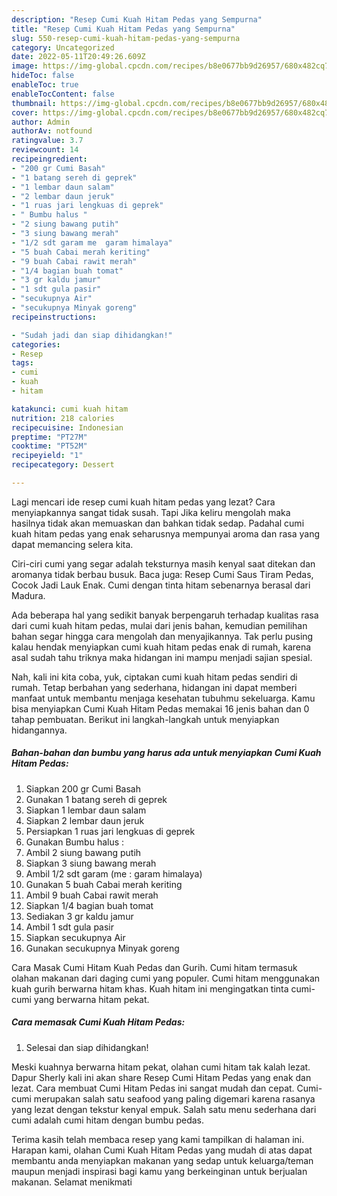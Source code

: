 ```yaml
---
description: "Resep Cumi Kuah Hitam Pedas yang Sempurna"
title: "Resep Cumi Kuah Hitam Pedas yang Sempurna"
slug: 550-resep-cumi-kuah-hitam-pedas-yang-sempurna
category: Uncategorized
date: 2022-05-11T20:49:26.609Z
image: https://img-global.cpcdn.com/recipes/b8e0677bb9d26957/680x482cq70/cumi-kuah-hitam-pedas-foto-resep-utama.jpg
hideToc: false
enableToc: true
enableTocContent: false
thumbnail: https://img-global.cpcdn.com/recipes/b8e0677bb9d26957/680x482cq70/cumi-kuah-hitam-pedas-foto-resep-utama.jpg
cover: https://img-global.cpcdn.com/recipes/b8e0677bb9d26957/680x482cq70/cumi-kuah-hitam-pedas-foto-resep-utama.jpg
author: Admin
authorAv: notfound
ratingvalue: 3.7
reviewcount: 14
recipeingredient:
- "200 gr Cumi Basah"
- "1 batang sereh di geprek"
- "1 lembar daun salam"
- "2 lembar daun jeruk"
- "1 ruas jari lengkuas di geprek"
- " Bumbu halus "
- "2 siung bawang putih"
- "3 siung bawang merah"
- "1/2 sdt garam me  garam himalaya"
- "5 buah Cabai merah keriting"
- "9 buah Cabai rawit merah"
- "1/4 bagian buah tomat"
- "3 gr kaldu jamur"
- "1 sdt gula pasir"
- "secukupnya Air"
- "secukupnya Minyak goreng"
recipeinstructions:

- "Sudah jadi dan siap dihidangkan!"
categories:
- Resep
tags:
- cumi
- kuah
- hitam

katakunci: cumi kuah hitam 
nutrition: 218 calories
recipecuisine: Indonesian
preptime: "PT27M"
cooktime: "PT52M"
recipeyield: "1"
recipecategory: Dessert

---
```



Lagi mencari ide resep cumi kuah hitam pedas yang lezat? Cara menyiapkannya sangat tidak susah. Tapi Jika keliru mengolah maka hasilnya tidak akan memuaskan dan bahkan tidak sedap. Padahal cumi kuah hitam pedas yang enak seharusnya mempunyai aroma dan rasa yang dapat memancing selera kita.


Ciri-ciri cumi yang segar adalah teksturnya masih kenyal saat ditekan dan aromanya tidak berbau busuk. Baca juga: Resep Cumi Saus Tiram Pedas, Cocok Jadi Lauk Enak. Cumi dengan tinta hitam sebenarnya berasal dari Madura.

Ada beberapa hal yang sedikit banyak berpengaruh terhadap kualitas rasa dari cumi kuah hitam pedas, mulai dari jenis bahan, kemudian pemilihan bahan segar hingga cara mengolah dan menyajikannya. Tak perlu pusing kalau hendak menyiapkan cumi kuah hitam pedas enak di rumah, karena asal sudah tahu triknya maka hidangan ini mampu menjadi sajian spesial.


Nah, kali ini kita coba, yuk, ciptakan cumi kuah hitam pedas sendiri di rumah. Tetap berbahan yang sederhana, hidangan ini dapat memberi manfaat untuk membantu menjaga kesehatan tubuhmu sekeluarga. Kamu bisa menyiapkan Cumi Kuah Hitam Pedas memakai 16 jenis bahan dan 0 tahap pembuatan. Berikut ini langkah-langkah untuk menyiapkan hidangannya.

<!--inarticleads1-->

##### Bahan-bahan dan bumbu yang harus ada untuk menyiapkan Cumi Kuah Hitam Pedas:

1. Siapkan 200 gr Cumi Basah
1. Gunakan 1 batang sereh di geprek
1. Siapkan 1 lembar daun salam
1. Siapkan 2 lembar daun jeruk
1. Persiapkan 1 ruas jari lengkuas di geprek
1. Gunakan  Bumbu halus :
1. Ambil 2 siung bawang putih
1. Siapkan 3 siung bawang merah
1. Ambil 1/2 sdt garam (me : garam himalaya)
1. Gunakan 5 buah Cabai merah keriting
1. Ambil 9 buah Cabai rawit merah
1. Siapkan 1/4 bagian buah tomat
1. Sediakan 3 gr kaldu jamur
1. Ambil 1 sdt gula pasir
1. Siapkan secukupnya Air
1. Gunakan secukupnya Minyak goreng


Cara Masak Cumi Hitam Kuah Pedas dan Gurih. Cumi hitam termasuk olahan makanan dari daging cumi yang populer. Cumi hitam menggunakan kuah gurih berwarna hitam khas. Kuah hitam ini mengingatkan tinta cumi-cumi yang berwarna hitam pekat. 

<!--inarticleads2-->

##### Cara memasak Cumi Kuah Hitam Pedas:


1. Selesai dan siap dihidangkan!

Meski kuahnya berwarna hitam pekat, olahan cumi hitam tak kalah lezat. Dapur Sherly kali ini akan share Resep Cumi Hitam Pedas yang enak dan lezat. Cara membuat Cumi Hitam Pedas ini sangat mudah dan cepat. Cumi-cumi merupakan salah satu seafood yang paling digemari karena rasanya yang lezat dengan tekstur kenyal empuk. Salah satu menu sederhana dari cumi adalah cumi hitam dengan bumbu pedas. 

Terima kasih telah membaca resep yang kami tampilkan di halaman ini. Harapan kami, olahan Cumi Kuah Hitam Pedas yang mudah di atas dapat membantu anda menyiapkan makanan yang sedap untuk keluarga/teman maupun menjadi inspirasi bagi kamu yang berkeinginan untuk berjualan makanan. Selamat menikmati
